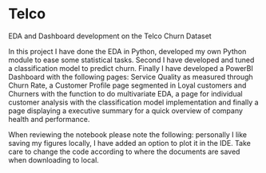 # Telco
EDA and Dashboard development on the Telco Churn Dataset 

In this project I have done the EDA in Python, developed my own Python  module to ease some statistical tasks. Second I have developed and tuned a classification model to predict churn. 
Finally I have developed a PowerBI Dashboard with the following pages: Service Quality as measured through Churn Rate, a Customer Profile page segmented in Loyal customers and Churners with the function to do multivariate EDA, a page for individual customer analysis with the classification model implementation and finally a page displaying a executive summary for a quick overview of company health and performance. 

When reviewing the notebook please note the following: personally I like saving my figures locally, I have added an option to plot it in the IDE. Take care to change the code according to where the documents are saved when downloading to local. 
